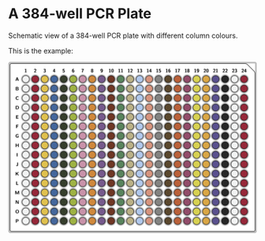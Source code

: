 # A 384-well PCR Plate

Schematic view of a 384-well PCR plate with different column colours.

This is the example:

![](./384w_pcr_plate.png)